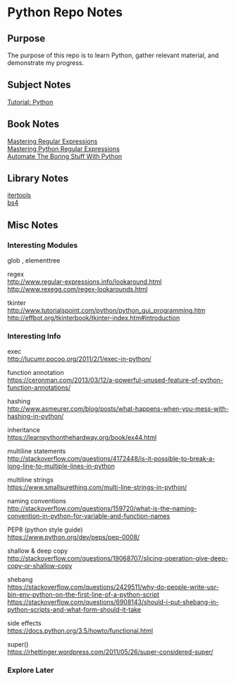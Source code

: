 # Python Repo Notes
## Purpose
The purpose of this repo is to learn Python, gather relevant material, and demonstrate my progress.
## Subject Notes
[Tutorial: Python](https://docs.google.com/document/d/12qpKtSAz9k-i0DHTp5Gv1SUEh9rWtY3O9mrZf5NvZbY/edit?usp=sharing)
## Book Notes
[Mastering Regular Expressions](https://docs.google.com/document/d/1MbnAatOB-_yAywDYGnDaEZvM1gAYaqx58GeiNkDU45Q/edit?usp=sharing)   
[Mastering Python Regular Expressions](https://docs.google.com/document/d/1JmcUhUAU931DChaZmzx8d2o4Y-ShLga7ewUc3LlCYKM/edit?usp=sharing)    
[Automate The Boring Stuff With Python](https://docs.google.com/document/d/1KIOKAK84k_Du6d7LLbk-iSXy7LoaReREdopfZLwTy64/edit?usp=sharing)   
## Library Notes
[itertools](https://docs.google.com/document/d/1Y8HvskURUP5ZZObJhoX7FP7H4LGarUfk0q-64FK9TRA/edit?usp=sharing)   
[bs4](https://docs.google.com/document/d/1fNbN_tujBCutBBhBlFBkJX5vVON8CRQvwAINGiJJ1M8/edit?usp=sharing)
## Misc Notes
### Interesting Modules
glob , elementtree   

regex   
http://www.regular-expressions.info/lookaround.html   
http://www.rexegg.com/regex-lookarounds.html    

tkinter   
http://www.tutorialspoint.com/python/python_gui_programming.htm   
http://effbot.org/tkinterbook/tkinter-index.htm#introduction    

### Interesting Info   
exec    
http://lucumr.pocoo.org/2011/2/1/exec-in-python/      

function annotation   
https://ceronman.com/2013/03/12/a-powerful-unused-feature-of-python-function-annotations/   

hashing   
http://www.asmeurer.com/blog/posts/what-happens-when-you-mess-with-hashing-in-python/

inheritance   
https://learnpythonthehardway.org/book/ex44.html    

multiline statements    
http://stackoverflow.com/questions/4172448/is-it-possible-to-break-a-long-line-to-multiple-lines-in-python

multiline strings   
https://www.smallsurething.com/multi-line-strings-in-python/

naming conventions    
http://stackoverflow.com/questions/159720/what-is-the-naming-convention-in-python-for-variable-and-function-names

PEP8 (python style guide)          
https://www.python.org/dev/peps/pep-0008/

shallow & deep copy   
http://stackoverflow.com/questions/19068707/slicing-operation-give-deep-copy-or-shallow-copy

shebang   
https://stackoverflow.com/questions/2429511/why-do-people-write-usr-bin-env-python-on-the-first-line-of-a-python-script   
https://stackoverflow.com/questions/6908143/should-i-put-shebang-in-python-scripts-and-what-form-should-it-take

side effects    
https://docs.python.org/3.5/howto/functional.html

super()   
https://rhettinger.wordpress.com/2011/05/26/super-considered-super/
### Explore Later    
